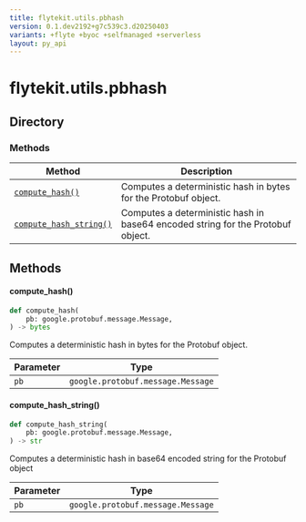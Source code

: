 ```yaml
---
title: flytekit.utils.pbhash
version: 0.1.dev2192+g7c539c3.d20250403
variants: +flyte +byoc +selfmanaged +serverless
layout: py_api
---
```


# flytekit.utils.pbhash

## Directory

### Methods

| Method | Description |
|-|-|
| [`compute_hash()`](#compute_hash) | Computes a deterministic hash in bytes for the Protobuf object. |
| [`compute_hash_string()`](#compute_hash_string) | Computes a deterministic hash in base64 encoded string for the Protobuf object. |


## Methods

#### compute_hash()

```python
def compute_hash(
    pb: google.protobuf.message.Message,
) -> bytes
```
Computes a deterministic hash in bytes for the Protobuf object.


| Parameter | Type |
|-|-|
| `pb` | `google.protobuf.message.Message` |

#### compute_hash_string()

```python
def compute_hash_string(
    pb: google.protobuf.message.Message,
) -> str
```
Computes a deterministic hash in base64 encoded string for the Protobuf object


| Parameter | Type |
|-|-|
| `pb` | `google.protobuf.message.Message` |

